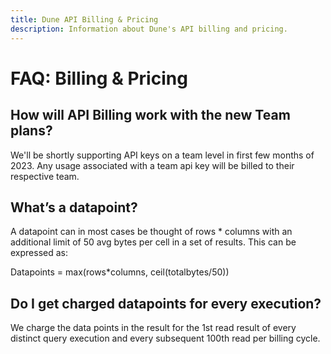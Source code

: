 ```yaml
---
title: Dune API Billing & Pricing
description: Information about Dune's API billing and pricing.
---
```

# FAQ: Billing & Pricing
    
## How will API Billing work with the new Team plans?
We'll be shortly supporting API keys on a team level in first few months of 2023. Any usage associated with a team api key will be billed to their respective team.

## What’s a datapoint?

A datapoint can in most cases be thought of rows * columns with an additional limit of 50 avg bytes per cell in a set of results. This can be expressed as:

Datapoints = max(rows*columns, ceil(totalbytes/50))

## Do I get charged datapoints for every execution?

We charge the data points in the result for the 1st read result of every distinct query execution and every subsequent 100th read per billing cycle.
